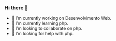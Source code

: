 ### Hi there 👋

- 🔭 I’m currently working on  Desenvolvimento Web.
- 🌱 I’m currently learning  php.
- 👯 I’m looking to collaborate on  php.
- 🤔 I’m looking for help with php.
